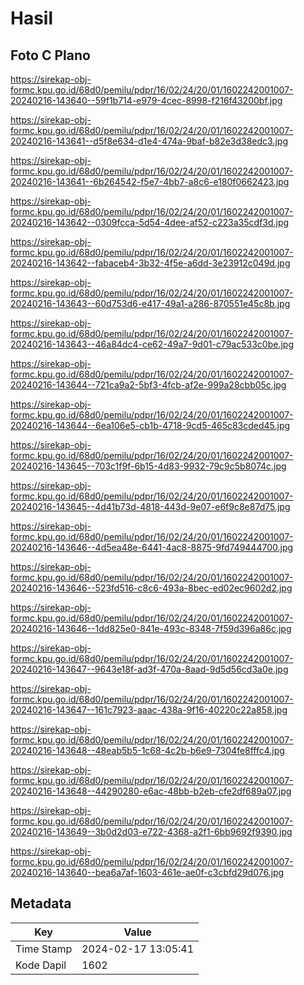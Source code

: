 # Hasil

## Foto C Plano

https://sirekap-obj-formc.kpu.go.id/68d0/pemilu/pdpr/16/02/24/20/01/1602242001007-20240216-143640--59f1b714-e979-4cec-8998-f216f43200bf.jpg

https://sirekap-obj-formc.kpu.go.id/68d0/pemilu/pdpr/16/02/24/20/01/1602242001007-20240216-143641--d5f8e634-d1e4-474a-9baf-b82e3d38edc3.jpg

https://sirekap-obj-formc.kpu.go.id/68d0/pemilu/pdpr/16/02/24/20/01/1602242001007-20240216-143641--6b264542-f5e7-4bb7-a8c6-e180f0662423.jpg

https://sirekap-obj-formc.kpu.go.id/68d0/pemilu/pdpr/16/02/24/20/01/1602242001007-20240216-143642--0309fcca-5d54-4dee-af52-c223a35cdf3d.jpg

https://sirekap-obj-formc.kpu.go.id/68d0/pemilu/pdpr/16/02/24/20/01/1602242001007-20240216-143642--fabaceb4-3b32-4f5e-a6dd-3e23912c049d.jpg

https://sirekap-obj-formc.kpu.go.id/68d0/pemilu/pdpr/16/02/24/20/01/1602242001007-20240216-143643--60d753d6-e417-49a1-a286-870551e45c8b.jpg

https://sirekap-obj-formc.kpu.go.id/68d0/pemilu/pdpr/16/02/24/20/01/1602242001007-20240216-143643--46a84dc4-ce62-49a7-9d01-c79ac533c0be.jpg

https://sirekap-obj-formc.kpu.go.id/68d0/pemilu/pdpr/16/02/24/20/01/1602242001007-20240216-143644--721ca9a2-5bf3-4fcb-af2e-999a28cbb05c.jpg

https://sirekap-obj-formc.kpu.go.id/68d0/pemilu/pdpr/16/02/24/20/01/1602242001007-20240216-143644--6ea106e5-cb1b-4718-9cd5-465c83cded45.jpg

https://sirekap-obj-formc.kpu.go.id/68d0/pemilu/pdpr/16/02/24/20/01/1602242001007-20240216-143645--703c1f9f-6b15-4d83-9932-79c9c5b8074c.jpg

https://sirekap-obj-formc.kpu.go.id/68d0/pemilu/pdpr/16/02/24/20/01/1602242001007-20240216-143645--4d41b73d-4818-443d-9e07-e6f9c8e87d75.jpg

https://sirekap-obj-formc.kpu.go.id/68d0/pemilu/pdpr/16/02/24/20/01/1602242001007-20240216-143646--4d5ea48e-6441-4ac8-8875-9fd749444700.jpg

https://sirekap-obj-formc.kpu.go.id/68d0/pemilu/pdpr/16/02/24/20/01/1602242001007-20240216-143646--523fd516-c8c6-493a-8bec-ed02ec9602d2.jpg

https://sirekap-obj-formc.kpu.go.id/68d0/pemilu/pdpr/16/02/24/20/01/1602242001007-20240216-143646--1dd825e0-841e-493c-8348-7f59d396a86c.jpg

https://sirekap-obj-formc.kpu.go.id/68d0/pemilu/pdpr/16/02/24/20/01/1602242001007-20240216-143647--9643e18f-ad3f-470a-8aad-9d5d56cd3a0e.jpg

https://sirekap-obj-formc.kpu.go.id/68d0/pemilu/pdpr/16/02/24/20/01/1602242001007-20240216-143647--161c7923-aaac-438a-9f16-40220c22a858.jpg

https://sirekap-obj-formc.kpu.go.id/68d0/pemilu/pdpr/16/02/24/20/01/1602242001007-20240216-143648--48eab5b5-1c68-4c2b-b6e9-7304fe8fffc4.jpg

https://sirekap-obj-formc.kpu.go.id/68d0/pemilu/pdpr/16/02/24/20/01/1602242001007-20240216-143648--44290280-e6ac-48bb-b2eb-cfe2df689a07.jpg

https://sirekap-obj-formc.kpu.go.id/68d0/pemilu/pdpr/16/02/24/20/01/1602242001007-20240216-143649--3b0d2d03-e722-4368-a2f1-6bb9692f9390.jpg

https://sirekap-obj-formc.kpu.go.id/68d0/pemilu/pdpr/16/02/24/20/01/1602242001007-20240216-143640--bea6a7af-1603-461e-ae0f-c3cbfd29d076.jpg


## Metadata

| Key        | Value               |
| ---------- | ------------------- |
| Time Stamp | 2024-02-17 13:05:41 |
| Kode Dapil | 1602                |



